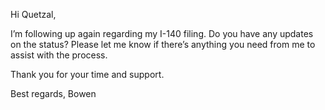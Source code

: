 Hi Quetzal,

I’m following up again regarding my I-140 filing. Do you have any updates on the status? Please let me know if there’s anything you need from me to assist with the process.

Thank you for your time and support.

Best regards,
Bowen
